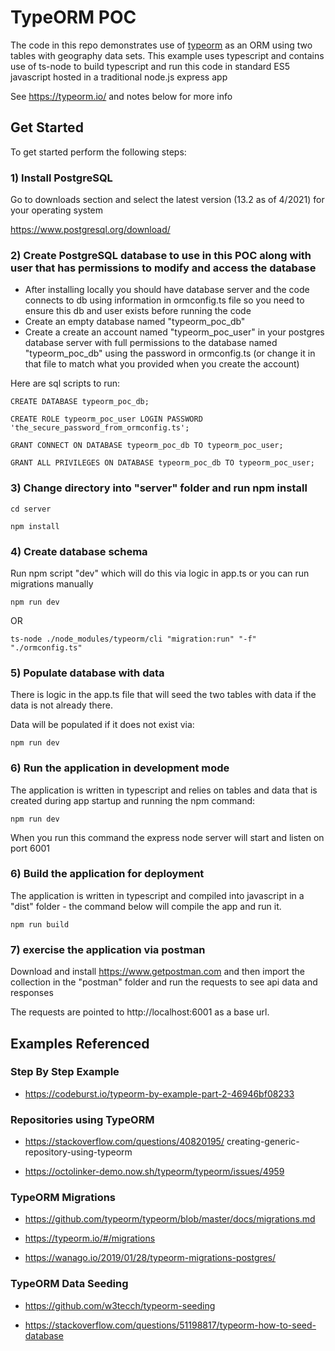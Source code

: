 # TypeORM POC

The code in this repo demonstrates use of [typeorm](https://typeorm.io/) as an ORM using two tables with geography data sets. This example uses typescript and contains use of ts-node to build typescript and run this code in standard ES5 javascript hosted in a traditional node.js express app

See https://typeorm.io/ and notes below for more info

## Get Started

To get started perform the following steps:

### 1) Install PostgreSQL  

Go to downloads section and select the latest version (13.2 as of 4/2021) for your operating system

https://www.postgresql.org/download/

### 2) Create PostgreSQL database to use in this POC along with user that has permissions to modify and access the database

- After installing locally you should have database server and the code connects to db using information in ormconfig.ts file so you need to ensure this db and user exists before running the code
- Create an empty database named "typeorm_poc_db"
- Create a create an account named "typeorm_poc_user" in your postgres database server with full permissions to the database named "typeorm_poc_db" using the password in ormconfig.ts (or change it in that file to match what you provided when you create the account)

Here are sql scripts to run:

```
CREATE DATABASE typeorm_poc_db;

CREATE ROLE typeorm_poc_user LOGIN PASSWORD 'the_secure_password_from_ormconfig.ts';

GRANT CONNECT ON DATABASE typeorm_poc_db TO typeorm_poc_user;
  
GRANT ALL PRIVILEGES ON DATABASE typeorm_poc_db TO typeorm_poc_user;

```

### 3) Change directory into "server" folder and run npm install

```cd server```

```npm install```

### 4) Create database schema 

Run npm script "dev" which will do this via logic in app.ts or you can run migrations manually

 ```npm run dev```

OR

 ```ts-node ./node_modules/typeorm/cli "migration:run" "-f" "./ormconfig.ts"```

### 5) Populate database with data 

There is logic in the app.ts file that will seed the two tables with data if the data is not already there.

Data will be populated if it does not exist via:

```npm run dev```

### 6) Run the application in development mode

The application is written in typescript and relies on tables and data that is created during app startup and running the npm command:

```npm run dev```

When you run this command the express node server will start and listen on port 6001

### 6) Build the application for deployment

The application is written in typescript and compiled into javascript in a "dist" folder - the command below will compile the app and run it.

```npm run build```

### 7) exercise the application via postman

Download and install https://www.getpostman.com and then import the collection in the "postman" folder and run the requests to see api data and responses

The requests are pointed to http://localhost:6001 as a base url.

## Examples Referenced

### Step By Step Example

- https://codeburst.io/typeorm-by-example-part-2-46946bf08233

### Repositories using TypeORM

- https://stackoverflow.com/questions/40820195/
creating-generic-repository-using-typeorm

- https://octolinker-demo.now.sh/typeorm/typeorm/issues/4959

### TypeORM Migrations

- https://github.com/typeorm/typeorm/blob/master/docs/migrations.md

- https://typeorm.io/#/migrations

- https://wanago.io/2019/01/28/typeorm-migrations-postgres/

### TypeORM Data Seeding

- https://github.com/w3tecch/typeorm-seeding

- https://stackoverflow.com/questions/51198817/typeorm-how-to-seed-database
